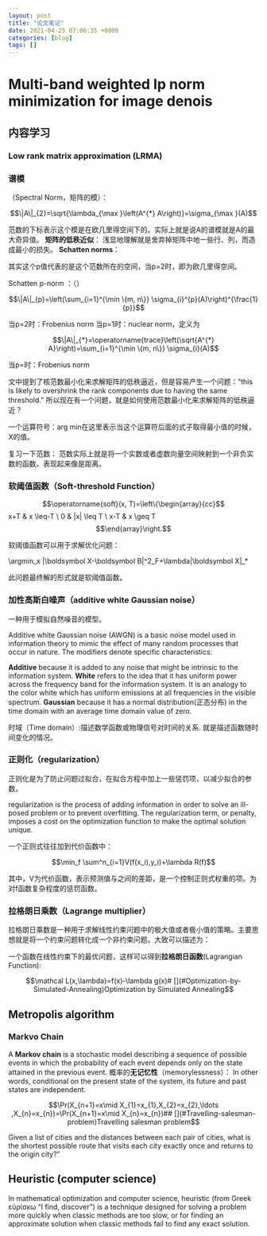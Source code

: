 ```yaml
---
layout: post
title: "论文笔记"
date: 2021-04-25 07:06:35 +0000
categories: [blog]
tags: []
---
```




# [](#Multi-band-weighted-lp-norm-minimization-for-image-denois)Multi-band weighted lp norm minimization for image denois
## [](#%E5%86%85%E5%AE%B9%E5%AD%A6%E4%B9%A0)内容学习
### [](#Low-rank-matrix-approximation-LRMA)Low rank matrix approximation (LRMA)
### [](#%E8%B0%B1%E6%A8%A1)谱模

（Spectral Norm，矩阵的模）：

$$\|A\|_{2}=\sqrt{\lambda_{\max }\left(A^{*} A\right)}=\sigma_{\max }(A)$$

范数的下标表示这个模是在欧几里得空间下的。实际上就是说A的谱模就是A的最大奇异值。
**矩阵的低秩近似**：
浅显地理解就是舍弃掉矩阵中地一些行、列，而造成最小的损失。
**Schatten norms**：

> 

其实这个p值代表的是这个范数所在的空间，当p=2时，即为欧几里得空间。

Schatten p-norm ：（）

$$\|A\|_{p}=\left(\sum_{i=1}^{\min \{m, n\}} \sigma_{i}^{p}(A)\right)^{\frac{1}{p}}$$

当p=2时：Frobenius norm
当p=1时：nuclear norm，定义为

$$\|A\|_{*}=\operatorname{trace}\left(\sqrt{A^{*} A}\right)=\sum_{i=1}^{\min \{m, n\}} \sigma_{i}(A)$$

当p=时：Frobenius norm

> 

文中提到了核范数最小化来求解矩阵的低秩逼近，但是容易产生一个问题：”this is likely to overshrink the rank components due to having the same threshold.”
所以现在有一个问题，就是如何使用范数最小化来求解矩阵的低秩逼近？

一个运算符号：arg min在这里表示当这个运算符后面的式子取得最小值的时候，X的值。
<!-- Image removed: CSDN link no longer accessible -->

复习一下范数：
范数实际上就是将一个实数或者虚数向量空间映射到一个非负实数的函数。表现起来像是距离。

### [](#%E8%BD%AF%E9%98%88%E5%80%BC%E5%87%BD%E6%95%B0%EF%BC%88Soft-threshold-Function%EF%BC%89)软阈值函数（Soft-threshold Function）

$$\operatorname{soft}(x, T)=\left\{\begin{array}{cc}$$
x+T & x \leq-T \\
0 & |x| \leq T \\
x-T & x \geq T
$$\end{array}\right.$$

<!-- Image removed: CSDN link no longer accessible -->

软阈值函数可以用于求解优化问题：

\argmin_x \|\boldsymbol X-\boldsymbol B\|^2_F+\lambda\|\boldsymbol X\|_*

此问题最终解的形式就是软阈值函数。

### [](#%E5%8A%A0%E6%80%A7%E9%AB%98%E6%96%AF%E7%99%BD%E5%99%AA%E5%A3%B0%EF%BC%88additive-white-Gaussian-noise%EF%BC%89)加性高斯白噪声（additive white Gaussian noise）

一种用于模拟自然噪音的模型。

Additive white Gaussian noise (AWGN) is a basic noise model used in information theory to mimic the effect of many random processes that occur in nature. The modifiers denote specific characteristics:

**Additive** because it is added to any noise that might be intrinsic to the information system.
**White** refers to the idea that it has uniform power across the frequency band for the information system. It is an analogy to the color white which has uniform emissions at all frequencies in the visible spectrum.
**Gaussian** because it has a normal distribution(正态分布) in the time domain with an average time domain value of zero.

> 

时域（Time domain）:描述数学函数或物理信号对时间的关系.
就是描述函数随时间变化的情况。

### [](#%E6%AD%A3%E5%88%99%E5%8C%96%EF%BC%88regularization%EF%BC%89)正则化（regularization）

正则化是为了防止问题过拟合，在拟合方程中加上一些惩罚项，以减少拟合的参数。

> 

regularization is the process of adding information in order to solve an ill-posed problem or to prevent overfitting.
The regularization term, or penalty, imposes a cost on the optimization function to make the optimal solution unique.

<!-- Image removed: CSDN link no longer accessible -->
一个正则式往往加到代价函数中：

$$\min_f \sum^n_{i=1}V(f(x_i),y_i)+\lambda R(f)$$

其中，V为代价函数，表示预测值与之间的差距，是一个控制正则式权重的项。为对f函数复杂程度的惩罚函数。

### [](#%E6%8B%89%E6%A0%BC%E6%9C%97%E6%97%A5%E4%B9%98%E6%95%B0%EF%BC%88Lagrange-multiplier%EF%BC%89)拉格朗日乘数（Lagrange multiplier）

拉格朗日乘数是一种用于求解线性约束问题中的极大值或者极小值的策略。主要思想就是将一个约束问题转化成一个非约束问题。大致可以描述为：
<!-- Image removed: CSDN link no longer accessible -->
一个函数在线性约束下的最优问题，这样可以得到**拉格朗日函数**(Lagrangian Function):

$$\mathcal L(x,\lambda)=f(x)-\lambda g(x)# [](#Optimization-by-Simulated-Annealing)Optimization by Simulated Annealing$$
## [](#Metropolis-algorithm)Metropolis algorithm
### [](#Markvo-Chain)Markvo Chain

A **Markov chain** is a stochastic model describing a sequence of possible events in which the probability of each event depends only on the state attained in the previous event.
概率的**无记忆性**（memorylessness）：
In other words, conditional on the present state of the system, its future and past states are independent.
<!-- Image removed: CSDN link no longer accessible -->

$$\Pr(X_{n+1}=x\mid X_{1}=x_{1},X_{2}=x_{2},\ldots ,X_{n}=x_{n})=\Pr(X_{n+1}=x\mid X_{n}=x_{n})## [](#Travelling-salesman-problem)Travelling salesman problem$$
> 

Given a list of cities and the distances between each pair of cities, what is the shortest possible route that visits each city exactly once and returns to the origin city?”

<!-- Image removed: CSDN link no longer accessible -->

## [](#Heuristic-computer-science)Heuristic (computer science)

In mathematical optimization and computer science, heuristic (from Greek εὑρίσκω “I find, discover”) is a technique designed for solving a problem more quickly when classic methods are too slow, or for finding an approximate solution when classic methods fail to find any exact solution.